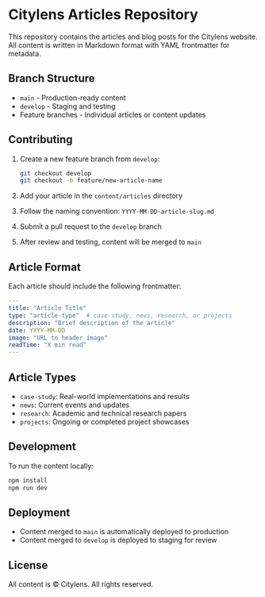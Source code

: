 # Citylens Articles Repository

This repository contains the articles and blog posts for the Citylens website. All content is written in Markdown format with YAML frontmatter for metadata.

## Branch Structure

- `main` - Production-ready content
- `develop` - Staging and testing
- Feature branches - Individual articles or content updates

## Contributing

1. Create a new feature branch from `develop`:
   ```bash
   git checkout develop
   git checkout -b feature/new-article-name
   ```

2. Add your article in the `content/articles` directory
3. Follow the naming convention: `YYYY-MM-DD-article-slug.md`
4. Submit a pull request to the `develop` branch
5. After review and testing, content will be merged to `main`

## Article Format

Each article should include the following frontmatter:

```yaml
---
title: "Article Title"
type: "article-type"  # case-study, news, research, or projects
description: "Brief description of the article"
date: YYYY-MM-DD
image: "URL to header image"
readTime: "X min read"
---
```

## Article Types

- `case-study`: Real-world implementations and results
- `news`: Current events and updates
- `research`: Academic and technical research papers
- `projects`: Ongoing or completed project showcases

## Development

To run the content locally:

```bash
npm install
npm run dev
```

## Deployment

- Content merged to `main` is automatically deployed to production
- Content merged to `develop` is deployed to staging for review

## License

All content is © Citylens. All rights reserved.
